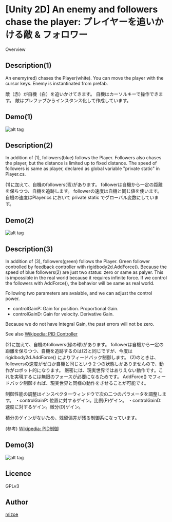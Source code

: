 [Unity 2D] An enemy and followers chase the player: プレイヤーを追いかける敵 & フォロワー
====

Overview

## Description(1)

An enemy(red) chases the Player(white).
You can move the player with the cursor keys.
Enemy is instantinated from prefab.

敵（赤）が自機（白）を追いかけてきます。
自機はカーソルキーで操作できます。
敵はプレファブからインスタンス化して作成しています。

## Demo(1)

![alt tag](https://github.com/mizoe/Unity_Chase2D/blob/master/Unity_Chase2D.gif)

## Description(2)

In addition of (1), followers(blue) follows the Player.
Followers also chases the player, but the distance is limited up to fixed distance.
The speed of followers is same as player, declared as global variable "private static" in Player.cs.

(1)に加えて、自機のfollowers(青)があります。
followerは自機から一定の距離を保ちつつ、自機を追跡します。
followerの速度は自機と同じ値を使います。
自機の速度はPlayer.cs において private static でグローバル変数にしています。

## Demo(2)

![alt tag](https://github.com/mizoe/Unity_Chase2D/blob/master/Unity_Chase2D_ef.gif)

## Description(3)

In addition of (3), followers(green) follows the Player.
Green follower controlled by feedback controller with rigidbody2d.AddForce().
Because the speed of blue followers(2) are just two status: zero or same as palyer.
This is impossible in the real world because it requires infinite force.
If we control the followers with AddForce(), the behavior will be same as real world.

Following two parameters are avaiable, and we can adjust the control power.
 - controlGainP: Gain for position. Proportional Gain.
 - controlGainD: Gain for velocity. Derivative Gain.

Because we do not have Integral Gain, the past errors will not be zero.

See also
[Wikipedia: PID Controller](http://en.wikipedia.org/wiki/PID_controller)

(2)に加えて、自機のfollowers(緑の球)があります。
followerは自機から一定の距離を保ちつつ、自機を追跡するのは(2)と同じですが、今度は rigidbody2d.AddForce() によりフィードバック制御します。
(2)のときは、followersの速度がゼロか自機と同じという２つの状態しかありませんので、動作がロボット的になります。
厳密には、現実世界ではありえない動作です。これを実現するには無限のフォースが必要になるためです。
AddForce() でフィードバック制御すれば、現実世界と同様の動作をさせることが可能です。

制御性能の調整はインスペクターウィンドウで次の二つのパラメータを調整します。
・controlGainP: 位置に対するゲイン。比例(P)ゲイン。
・controlGainD: 速度に対するゲイン。微分(D)ゲイン。

積分(I)ゲインがないため、残留偏差が残る制御系になっています。

(参考)
[Wikipedia: PID制御](http://ja.wikipedia.org/wiki/PID%E5%88%B6%E5%BE%A1)

## Demo(3)

![alt tag](https://github.com/mizoe/Unity_Chase2D/blob/master/Unity_Chase2D_control.gif)
## Licence

GPLv3

## Author

[mizoe](https://github.com/mizoe)
